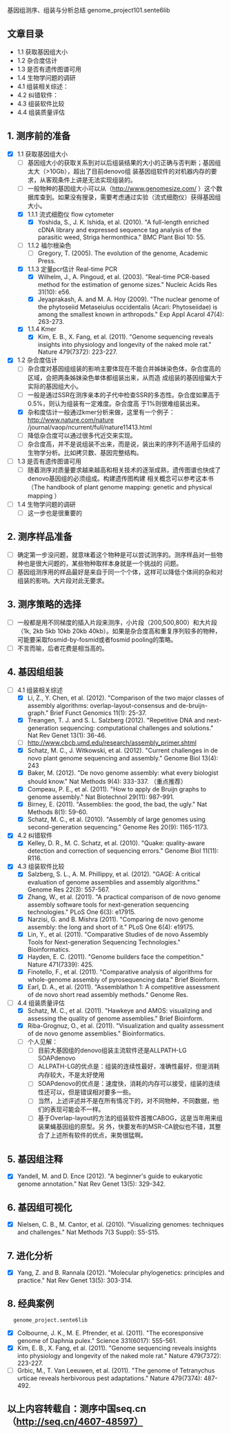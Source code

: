 基因组测序、组装与分析总结
          genome_project101.sente6lib
## 文章目录
- 1.1 获取基因组大小
- 1.2 杂合度估计
- 1.3 是否有遗传图谱可用
- 1.4 生物学问题的调研
- 4.1 组装相关综述：
- 4.2 纠错软件：
- 4.3 组装软件比较
- 4.4 组装质量评估

## 1. 测序前的准备
- [x] 1.1 获取基因组大小
    - [ ] 基因组大小的获取关系到对以后组装结果的大小的正确与否判断；基因组太大（>10Gb），超出了目前denovo组
          装基因组软件的对机器内存的要求，从客观条件上讲是无法实现组装的。
    - [ ] 一般物种的基因组大小可以从（http://www.genomesize.com/
          ）这个数据库查到。如果没有搜录，需要考虑通过实验（流式细胞仪）获得基因组大小。
    - [x] 1.1.1 流式细胞仪
              flow cytometer
        - [x] Yoshida, S., J. K. Ishida, et al. (2010). "A
              full-length enriched cDNA library and expressed
              sequence tag analysis of the parasitic weed,
              Striga hermonthica." BMC Plant Biol 10: 55.
    - [ ] 1.1.2 福尔根染色
        - [ ] Gregory, T. (2005). The evolution of the genome,
              Academic Press.
    - [x] 1.1.3 定量pcr估计
              Real-time PCR
        - [x] Wilhelm, J., A. Pingoud, et al. (2003).
              "Real-time PCR-based method for the estimation of
              genome sizes." Nucleic Acids Res 31(10): e56.
        - [x] Jeyaprakash, A. and M. A. Hoy (2009). "The
              nuclear genome of the phytoseiid Metaseiulus
              occidentalis (Acari: Phytoseiidae) is among the
              smallest known in arthropods." Exp Appl Acarol
              47(4): 263-273.
    - [x] 1.1.4 Kmer
        - [x] Kim, E. B., X. Fang, et al. (2011). "Genome
              sequencing reveals insights into physiology and
              longevity of the naked mole rat." Nature
              479(7372): 223-227.
- [x] 1.2 杂合度估计
    - [ ] 杂合度对基因组组装的影响主要体现在不能合并姊妹染色体，杂合度高的区域，会把两条姊妹染色单体都组装出来，从而造
          成组装的基因组偏大于实际的基因组大小。
    - [ ] 一般是通过SSR在测序亲本的子代中检查SSR的多态性。杂合度如果高于0.5%，则认为组装有一定难度。杂合度高
          于1%则很难组装出来。
    - [x] 杂和度估计一般通过kmer分析来做，这里有一个例子：http://www.nature.com/nature
          /journal/vaop/ncurrent/full/nature11413.html
    - [ ] 降低杂合度可以通过很多代近交来实现。
    - [ ] 杂合度高，并不是说组装不出来，而是说，装出来的序列不适用于后续的生物学分析。比如拷贝数、基因完整结构。
- [ ] 1.3 是否有遗传图谱可用
    - [ ] 随着测序对质量要求越来越高和相关技术的逐渐成熟，遗传图谱也快成了denovo基因组的必须组成。构建遗传图构建
          相关概念可以参考这本书（The handbook of plant genome mapping:
          genetic and physical mapping ）
- [ ] 1.4 生物学问题的调研
    - [ ] 这一步也是很重要的

## 2. 测序样品准备
- [ ] 确定第一步没问题，就意味着这个物种是可以尝试测序的。测序样品对一些物种也是很大问题的，某些物种取样本身就是一个挑战的
      问题。
- [ ] 基因组测序用的样品最好是来自于同一个个体，这样可以降低个体间的杂和对组装的影响。大片段对此无要求。

## 3. 测序策略的选择
- [ ] 一般都是用不同梯度的插入片段来测序，小片段（200,500,800）和大片段（1k, 2kb 5kb 10kb
      20kb
      40kb）。如果是杂合度高和重复序列较多的物种，可能要采取fosmid-by-fosmid或者fosmid
      pooling的策略。
- [ ] 不言而喻，后者花费是相当高的。

## 4. 基因组组装
- [ ] 4.1 组装相关综述
    - [x] Li, Z., Y. Chen, et al. (2012). "Comparison of the
          two major classes of assembly algorithms:
          overlap-layout-consensus and de-bruijn-graph." Brief
          Funct Genomics 11(1): 25-37.
    - [x] Treangen, T. J. and S. L. Salzberg (2012).
          "Repetitive DNA and next-generation sequencing:
          computational challenges and solutions." Nat Rev
          Genet 13(1): 36-46.
    - [ ] http://www.cbcb.umd.edu/research/assembly_primer.shtml
    - [x] Schatz, M. C., J. Witkowski, et al. (2012). "Current
          challenges in de novo plant genome sequencing and
          assembly." Genome Biol 13(4): 243
    - [x] Baker, M. (2012). "De novo genome assembly: what
          every biologist should know." Nat Methods 9(4):
          333-337. （重点推荐）
    - [x] Compeau, P. E., et al. (2011). "How to apply de
          Bruijn graphs to genome assembly." Nat Biotechnol
          29(11): 987-991.
    - [x] Birney, E. (2011). "Assemblies: the good, the bad,
          the ugly." Nat Methods 8(1): 59-60.
    - [x] Schatz, M. C., et al. (2010). "Assembly of large
          genomes using second-generation sequencing." Genome
          Res 20(9): 1165-1173.
- [x] 4.2 纠错软件
    - [x] Kelley, D. R., M. C. Schatz, et al. (2010). "Quake:
          quality-aware detection and correction of sequencing
          errors." Genome Biol 11(11): R116.
- [x] 4.3 组装软件比较
    - [x] Salzberg, S. L., A. M. Phillippy, et al. (2012).
          "GAGE: A critical evaluation of genome assemblies and
          assembly algorithms." Genome Res 22(3): 557-567.
    - [x] Zhang, W., et al. (2011). "A practical comparison of
          de novo genome assembly software tools for
          next-generation sequencing technologies." PLoS One
          6(3): e17915.
    - [x] Narzisi, G. and B. Mishra (2011). "Comparing de novo
          genome assembly: the long and short of it." PLoS One
          6(4): e19175.
    - [x] Lin, Y., et al. (2011). "Comparative Studies of de
          novo Assembly Tools for Next-generation Sequencing
          Technologies." Bioinformatics.
    - [x] Hayden, E. C. (2011). "Genome builders face the
          competition." Nature 471(7339): 425.
    - [x] Finotello, F., et al. (2011). "Comparative analysis
          of algorithms for whole-genome assembly of
          pyrosequencing data." Brief Bioinform.
    - [x] Earl, D. A., et al. (2011). "Assemblathon 1: A
          competitive assessment of de novo short read assembly
          methods." Genome Res.
- [ ] 4.4 组装质量评估
    - [x] Schatz, M. C., et al. (2011). "Hawkeye and AMOS:
          visualizing and assessing the quality of genome
          assemblies." Brief Bioinform.
    - [x] Riba-Grognuz, O., et al. (2011). "Visualization and
          quality assessment of de novo genome assemblies."
          Bioinformatics.
    - [ ] 个人见解：
        - [ ] 目前大基因组的denovo组装主流软件还是ALLPATH-LG SOAPdenovo
        - [ ] ALLPATH-LG的优点是：组装的连续性最好，准确性最好，但是消耗内存较大，不是太好使用
        - [ ] SOAPdenovo的优点是：速度快，消耗的内存可以接受，组装的连续性还可以，但是错误相对要多一些。
        - [ ] 当然，上述评述并不是在所有情况下的，对不同物种，不同数据，他们的表现可能会不一样。
        - [ ] 基于Overlap-layout的方法的组装软件首推CABOG，这是当年用来组装果蝇基因组的原型。另
              外，快要发布的MSR-CA貌似也不错，其整合了上述所有软件的优点，来势很猛啊。

## 5. 基因组注释
- [x] Yandell, M. and D. Ence (2012). "A beginner's guide to
          eukaryotic genome annotation." Nat Rev Genet 13(5):
          329-342.

## 6. 基因组可视化
- [x] Nielsen, C. B., M. Cantor, et al. (2010). "Visualizing
      genomes: techniques and challenges." Nat Methods 7(3
      Suppl): S5-S15.

## 7. 进化分析
- [x] Yang, Z. and B. Rannala (2012). "Molecular phylogenetics:
      principles and practice." Nat Rev Genet 13(5): 303-314.

## 8. 经典案例
      genome_project.sente6lib
- [x] Colbourne, J. K., M. E. Pfrender, et al. (2011). "The
      ecoresponsive genome of Daphnia pulex." Science
      331(6017): 555-561.
- [x] Kim, E. B., X. Fang, et al. (2011). "Genome sequencing
      reveals insights into physiology and longevity of the
      naked mole rat." Nature 479(7372): 223-227.
- [ ] Grbic, M., T. Van Leeuwen, et al. (2011). "The genome of
      Tetranychus urticae reveals herbivorous pest
      adaptations." Nature 479(7374): 487-492.
## 以上内容转载自：测序中国seq.cn（http://seq.cn/4607-48597）
